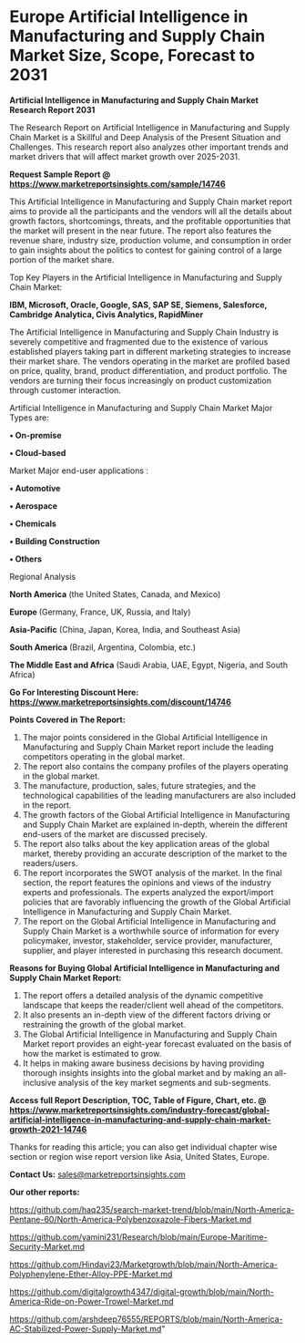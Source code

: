 # Europe Artificial Intelligence in Manufacturing and Supply Chain Market Size, Scope, Forecast to 2031

<strong>Artificial Intelligence in Manufacturing and Supply Chain Market Research Report 2031</strong>

The Research Report on Artificial Intelligence in Manufacturing and Supply Chain Market is a Skillful and Deep Analysis of the Present Situation and Challenges. This research report also analyzes other important trends and market drivers that will affect market growth over 2025-2031.

<strong>Request Sample Report @ <a href=https://www.marketreportsinsights.com/sample/14746>https://www.marketreportsinsights.com/sample/14746</a></strong>

This Artificial Intelligence in Manufacturing and Supply Chain market report aims to provide all the participants and the vendors will all the details about growth factors, shortcomings, threats, and the profitable opportunities that the market will present in the near future. The report also features the revenue share, industry size, production volume, and consumption in order to gain insights about the politics to contest for gaining control of a large portion of the market share.

Top Key Players in the Artificial Intelligence in Manufacturing and Supply Chain Market:

<strong>IBM, Microsoft, Oracle, Google, SAS, SAP SE, Siemens, Salesforce, Cambridge Analytica, Civis Analytics, RapidMiner</strong>

The Artificial Intelligence in Manufacturing and Supply Chain Industry is severely competitive and fragmented due to the existence of various established players taking part in different marketing strategies to increase their market share. The vendors operating in the market are profiled based on price, quality, brand, product differentiation, and product portfolio. The vendors are turning their focus increasingly on product customization through customer interaction.

Artificial Intelligence in Manufacturing and Supply Chain Market Major Types are:

<strong>• On-premise

• Cloud-based</strong>

Market Major end-user applications :

<strong>• Automotive

• Aerospace

• Chemicals

• Building Construction

• Others</strong>

Regional Analysis

</u><strong><b>North America</b></strong> (the United States, Canada, and Mexico)

<strong><b>Europe </b></strong>(Germany, France, UK, Russia, and Italy)

<strong><b>Asia-Pacific</b></strong> (China, Japan, Korea, India, and Southeast Asia)

<strong><b>South America</b></strong> (Brazil, Argentina, Colombia, etc.)

<strong><b>The Middle East and Africa</b></strong> (Saudi Arabia, UAE, Egypt, Nigeria, and South Africa)

<strong>Go For Interesting Discount Here: <a href=https://www.marketreportsinsights.com/discount/14746>https://www.marketreportsinsights.com/discount/14746</a></strong>

<strong>Points Covered in The Report:</strong>
<ol>
  <li>The major points considered in the Global Artificial Intelligence in Manufacturing and Supply Chain Market report include the leading competitors operating in the global market.</li>
  <li>The report also contains the company profiles of the players operating in the global market.</li>
  <li>The manufacture, production, sales, future strategies, and the technological capabilities of the leading manufacturers are also included in the report.</li>
  <li>The growth factors of the Global Artificial Intelligence in Manufacturing and Supply Chain Market are explained in-depth, wherein the different end-users of the market are discussed precisely.</li>
  <li>The report also talks about the key application areas of the global market, thereby providing an accurate description of the market to the readers/users.</li>
  <li>The report incorporates the SWOT analysis of the market. In the final section, the report features the opinions and views of the industry experts and professionals. The experts analyzed the export/import policies that are favorably influencing the growth of the Global Artificial Intelligence in Manufacturing and Supply Chain Market.</li>
  <li>The report on the Global Artificial Intelligence in Manufacturing and Supply Chain Market is a worthwhile source of information for every policymaker, investor, stakeholder, service provider, manufacturer, supplier, and player interested in purchasing this research document.</li>
</ol>
<strong>Reasons for Buying Global Artificial Intelligence in Manufacturing and Supply Chain Market Report:</strong>

<ol>
  <li>The report offers a detailed analysis of the dynamic competitive landscape that keeps the reader/client well ahead of the competitors.</li>
  <li>It also presents an in-depth view of the different factors driving or restraining the growth of the global market.</li>
  <li>The Global Artificial Intelligence in Manufacturing and Supply Chain Market report provides an eight-year forecast evaluated on the basis of how the market is estimated to grow.</li>
  <li>It helps in making aware business decisions by having providing thorough insights insights into the global market and by making an all-inclusive analysis of the key market segments and sub-segments.</li>
</ol>
<strong>Access full Report Description, TOC, Table of Figure, Chart, etc. @ <a href=https://www.marketreportsinsights.com/industry-forecast/global-artificial-intelligence-in-manufacturing-and-supply-chain-market-growth-2021-14746>https://www.marketreportsinsights.com/industry-forecast/global-artificial-intelligence-in-manufacturing-and-supply-chain-market-growth-2021-14746</a></strong>


Thanks for reading this article; you can also get individual chapter wise section or region wise report version like Asia, United States, Europe.

<strong>Contact Us:</strong>
sales@marketreportsinsights.com

<strong>Our other reports:</strong>

<a href=https://github.com/haq235/search-market-trend/blob/main/North-America-Pentane-60/North-America-Polybenzoxazole-Fibers-Market.md>https://github.com/haq235/search-market-trend/blob/main/North-America-Pentane-60/North-America-Polybenzoxazole-Fibers-Market.md</a>

<a href=https://github.com/yamini231/Research/blob/main/Europe-Maritime-Security-Market.md>https://github.com/yamini231/Research/blob/main/Europe-Maritime-Security-Market.md</a>

<a href=https://github.com/Hindavi23/Marketgrowth/blob/main/North-America-Polyphenylene-Ether-Alloy-PPE-Market.md>https://github.com/Hindavi23/Marketgrowth/blob/main/North-America-Polyphenylene-Ether-Alloy-PPE-Market.md</a>

<a href=https://github.com/digitalgrowth4347/digital-growth/blob/main/North-America-Ride-on-Power-Trowel-Market.md>https://github.com/digitalgrowth4347/digital-growth/blob/main/North-America-Ride-on-Power-Trowel-Market.md</a>

<a href=https://github.com/arshdeep76555/REPORTS/blob/main/North-America-AC-Stabilized-Power-Supply-Market.md>https://github.com/arshdeep76555/REPORTS/blob/main/North-America-AC-Stabilized-Power-Supply-Market.md</a>"

